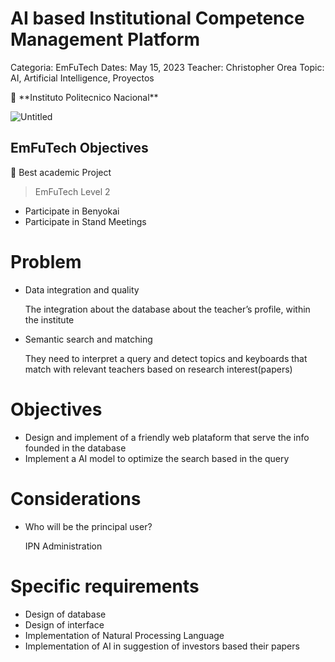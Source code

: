 # AI based Institutional Competence Management Platform

Categoria: EmFuTech
Dates: May 15, 2023
Teacher: Christopher Orea
Topic: AI, Artificial Intelligence, Proyectos

<aside>
🏢 **Instituto Politecnico Nacional**

</aside>

![Untitled](Untitled.png)

## EmFuTech Objectives

<aside>
🏅 Best academic Project

</aside>

> EmFuTech Level 2
> 
- Participate in Benyokai
- Participate in Stand Meetings

# Problem

- Data integration and quality
    
    The integration about the database about the teacher’s profile, within the institute
    
- Semantic search and matching
    
    They need to interpret a query and detect topics and keyboards that match with relevant teachers based on research interest(papers)
    

# Objectives

- Design and implement of a friendly web plataform that serve the info founded in the database
- Implement a AI model to optimize the search based in the query

# Considerations

- Who will be the principal user?
    
    IPN Administration
    

# Specific requirements

- Design of database
- Design of interface
- Implementation of Natural Processing Language
- Implementation of AI in suggestion of investors based their papers
